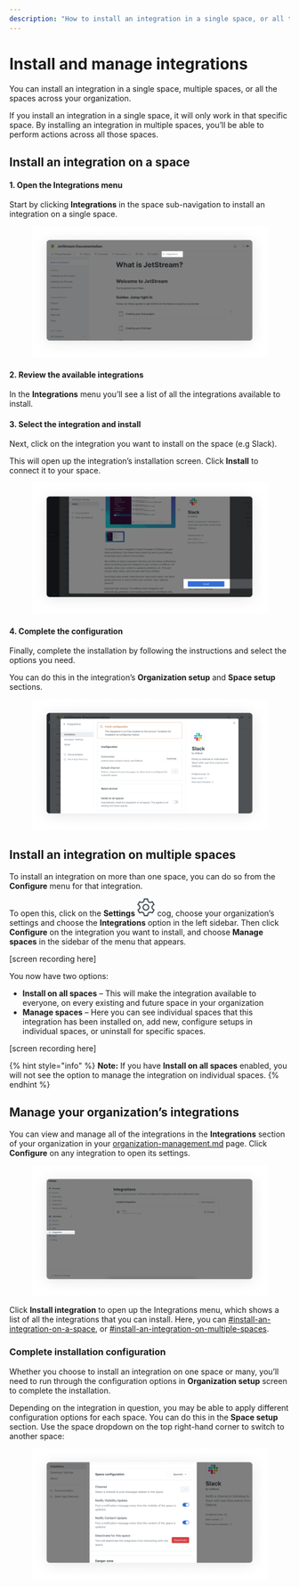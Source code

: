 ```yaml
---
description: "How to install an integration in a single space, or all the spaces in your organization —\_and manage its settings"
---
```


# Install and manage integrations

You can install an integration in a single space, multiple spaces, or all the spaces across your organization.

If you install an integration in a single space, it will only work in that specific space. By installing an integration in multiple spaces, you’ll be able to perform actions across all those spaces.

## Install an integration on a space

#### 1. Open the Integrations menu

Start by clicking **Integrations** in the space sub-navigation to install an integration on a single space.

<figure><img src="../.gitbook/assets/Install integration.png" alt=""><figcaption></figcaption></figure>

#### 2. Review the available integrations

In the **Integrations** menu you’ll see a list of all the integrations available to install.

#### 3. Select the integration and install

Next, click on the integration you want to install on the space (e.g Slack).

This will open up the integration’s installation screen. Click **Install** to connect it to your space.

<figure><img src="../.gitbook/assets/Install integration button.png" alt=""><figcaption></figcaption></figure>

#### 4. Complete the configuration

Finally, complete the installation by following the instructions and select the options you need.

You can do this in the integration’s **Organization setup** and **Space setup** sections.

<figure><img src="../.gitbook/assets/Finish the configuration.png" alt="Installed Slack integration with a warning: finish configuring the integration"><figcaption></figcaption></figure>

## Install an integration on multiple spaces

To install an integration on more than one space, you can do so from the **Configure** menu for that integration.&#x20;

To open this, click on the **Settings** <img src="../.gitbook/assets/settings.png" alt="" data-size="line"> cog, choose your organization’s settings and choose the **Integrations** option in the left sidebar. Then click **Configure** on the integration you want to install, and choose **Manage spaces** in the sidebar of the menu that appears.

\[screen recording here]

You now have two options:

* **Install on all spaces** – This will make the integration available to everyone, on every existing and future space in your organization
* **Manage spaces** – Here you can see individual spaces that this integration has been installed on, add new, configure setups in individual spaces, or uninstall for specific spaces.

\[screen recording here]

{% hint style="info" %}
**Note:** If you have **Install on all spaces** enabled, you will not see the option to manage the integration on individual spaces.
{% endhint %}

## Manage your organization’s integrations

You can view and manage all of the integrations in the **Integrations** section of your organization in your [organization-management.md](../account-management/organization-management.md "mention") page. Click **Configure** on any integration to open its settings.

<figure><img src="../.gitbook/assets/Installation in a library.png" alt="GitBook settings open, with Integrations button highlighted on the left hand side"><figcaption></figcaption></figure>

Click **Install integration** to open up the Integrations menu, which shows a list of all the integrations that you can install. Here, you can [#install-an-integration-on-a-space](install-an-integration.md#install-an-integration-on-a-space "mention"), or [#install-an-integration-on-multiple-spaces](install-an-integration.md#install-an-integration-on-multiple-spaces "mention").

### Complete installation configuration

Whether you choose to install an integration on one space or many, you’ll need to run through the configuration options in **Organization setup** screen to complete the installation.

Depending on the integration in question, you may be able to apply different configuration options for each space. You can do this in the **Space setup** section. Use the space dropdown on the top right-hand corner to switch to another space:

<figure><img src="../.gitbook/assets/Space configuration (1).png" alt="Space configuration panel with list of settings such us &#x27;notify visibility update&#x27; and &#x27;notify content update&#x27; each has a toggle that is not switched on"><figcaption></figcaption></figure>
